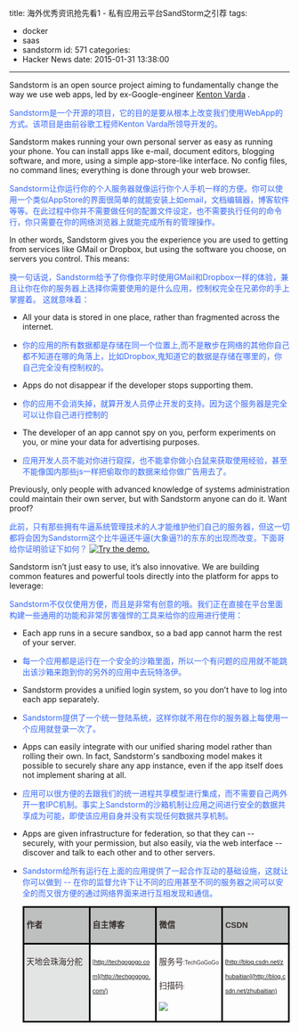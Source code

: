 title: 海外优秀资讯抢先看1 - 私有应用云平台SandStorm之引荐
tags:
  - docker
  - saas
  - sandstorm
id: 571
categories:
  - Hacker News
date: 2015-01-31 13:38:00
---

<div id="article_content" class="article_content">&#13;

Sandstorm is an open source project aiming to fundamentally change the way we use web apps, led by ex-Google-engineer [Kenton Varda](https://plus.google.com/+KentonVarda) .

<span style="color:#3366ff;">Sandstorm是一个开源的项目，它的目的是要从根本上改变我们使用WebApp的方式。该项目是由前谷歌工程师Kenton Varda所领导开发的。</span>

Sandstorm makes running your own personal server as easy as running your phone. You can install apps like e-mail, document editors, blogging software, and more, using a simple app-store-like interface. No config files, no command lines; everything is done through your web browser.

<span style="color:#3366ff;">Sandstorm让你运行你的个人服务器就像运行你个人手机一样的方便。你可以使用一个类似AppStore的界面很简单的就能安装上如email，文档编辑器，博客软件等等。在此过程中你并不需要做任何的配置文件设定，也不需要执行任何的命令行，你只需要在你的网络浏览器上就能完成所有的管理操作。</span>

In other words, Sandstorm gives you the experience you are used to getting from services like GMail or Dropbox, but using the software you choose, on servers you control. This means:

<span style="color:#3366ff;">换一句话说，Sandstorm给予了你像你平时使用GMail和Dropbox一样的体验，兼且让你在你的服务器上选择你需要使用的是什么应用，控制权完全在兄弟你的手上掌握着。 这就意味着：</span>

*   All your data is stored in one place, rather than fragmented across the internet.

*   <span style="color:#3366ff;">你的应用的所有数据都是存储在同一个位置上,而不是散步在网络的其他你自己都不知道在哪的角落上，比如Dropbox,鬼知道它的数据是存储在哪里的，你自己完全没有控制权的。</span>

*   Apps do not disappear if the developer stops supporting them.

*   <span style="color:#3366ff;">你的应用不会消失掉，就算开发人员停止开发的支持。因为这个服务器是完全可以让你自己进行控制的</span>

*   The developer of an app cannot spy on you, perform experiments on you, or mine your data for advertising purposes.

*   <span style="color:#3366ff;">应用开发人员不能对你进行窥探，也不能拿你做小白鼠来获取使用经验，甚至不能像国内那些js一样把偷取你的数据来给你做广告用去了。</span>

Previously, only people with advanced knowledge of systems administration could maintain their own server, but with Sandstorm anyone can do it. Want proof? 

<span style="color:#3366ff;">此前，只有那些拥有牛逼系统管理技术的人才能维护他们自己的服务器，但这一切都将会因为Sandstorm这个比牛逼还牛逼(大象逼?)的东东的出现而改变。下面哥给你证明验证下如何？</span>
[![Try the demo.](https://sandstorm.io/trythedemo.png)](https://demo.sandstorm.io/demo)

Sandstorm isn’t just easy to use, it’s also innovative. We are building common features and powerful tools directly into the platform for apps to leverage:

<span style="color:#3366ff;">Sandstorm不仅仅使用方便，而且是非常有创意的哦。我们正在直接在平台里面构建一些通用的功能和非常厉害强悍的工具来给你的应用进行使用：</span>

*   Each app runs in a secure sandbox, so a bad app cannot harm the rest of your server.

*   <span style="color:#3366ff;">每一个应用都是运行在一个安全的沙箱里面，所以一个有问题的应用就不能跳出该沙箱来跑到你的另外的应用中去玩特洛伊。</span>

*   Sandstorm provides a unified login system, so you don’t have to log into each app separately.

*   <span style="color:#3366ff;">Sandstorm提供了一个统一登陆系统，这样你就不用在你的服务器上每使用一个应用就登录一次了。</span>

*   Apps can easily integrate with our unified sharing model rather than rolling their own. In fact, Sandstorm's sandboxing model makes it possible to securely share any app instance, even if the app itself does not implement sharing at all.

*   <span style="color:#3366ff;">应用可以很方便的去跟我们的统一进程共享模型进行集成，而不需要自己两外开一套IPC机制。事实上Sandstorm的沙箱机制让应用之间进行安全的数据共享成为可能，即使该应用自身并没有实现任何数据共享机制。</span>

*   Apps are given infrastructure for federation, so that they can -- securely, with your permission, but also easily, via the web interface -- discover and talk to each other and to other servers.

*   <span style="color:#3366ff;">Sandstorm给所有运行在上面的应用提供了一起合作互动的基础设施，这就让你可以做到 -- 在你的监督允许下让不同的应用甚至不同的服务器之间可以安全的而又很方便的通过网络界面来进行互相发现和通信。</span><div><span style="font-family:Benton Sans, Helvetica, sans-serif;color:#3366ff;"><span style="font-size: 16px; line-height: 26px;"></span></span><table cellspacing="0" cellpadding="0" width="539" class="                          " style="color: rgb(54, 46, 43); font-family: Arial; font-size: 14.3999996185303px; line-height: 26px; margin: 0px 0px 10px; padding: 0px; border-collapse: collapse; width: 668px; max-width: 100%; word-wrap: break-word !important;"><tbody style="margin: 0px; padding: 0px; max-width: 100%; word-wrap: break-word !important;"><tr style="margin: 0px; padding: 0px; max-width: 100%; word-wrap: break-word !important;"><td valign="top" width="111" height="13" style="border-style: solid; border-color: rgb(0, 0, 0); margin: 0px; padding: 4px; word-break: break-all; max-width: 100%; word-wrap: break-word !important; background-color: rgb(190, 192, 191);">

<span style="margin: 0px; padding: 0px; max-width: 100%; word-wrap: break-word !important;">**作者**</span>
</td><td valign="top" width="112" height="13" style="border-style: solid; border-color: rgb(0, 0, 0); margin: 0px; padding: 4px; word-break: break-all; max-width: 100%; word-wrap: break-word !important; background-color: rgb(190, 192, 191);">

<span style="margin: 0px; padding: 0px; max-width: 100%; word-wrap: break-word !important;">**自主博客**</span>
</td><td valign="top" width="111" height="13" style="border-style: solid; border-color: rgb(0, 0, 0); margin: 0px; padding: 4px; word-break: break-all; max-width: 100%; word-wrap: break-word !important; background-color: rgb(190, 192, 191);">

<span style="margin: 0px; padding: 0px; max-width: 100%; word-wrap: break-word !important;">**微信**</span>
</td><td valign="top" width="112" height="13" style="border-style: solid; border-color: rgb(0, 0, 0); margin: 0px; padding: 4px; word-break: break-all; max-width: 100%; word-wrap: break-word !important; background-color: rgb(190, 192, 191);">

<span style="margin: 0px; padding: 0px; max-width: 100%; font-family: Helvetica; letter-spacing: 0px; word-wrap: break-word !important;">**CSDN**</span>
</td></tr><tr style="margin: 0px; padding: 0px; max-width: 100%; word-wrap: break-word !important;"><td valign="top" width="111" height="39" style="border-style: solid; border-color: rgb(0, 0, 0); margin: 0px; padding: 4px; word-break: break-all; max-width: 100%; word-wrap: break-word !important; background-color: rgb(227, 228, 228);">

<span style="margin: 0px; padding: 0px; max-width: 100%; word-wrap: break-word !important;">天地会珠海分舵</span>
</td><td valign="top" width="112" height="39" style="border-style: solid; border-color: rgb(0, 0, 0); margin: 0px; padding: 4px; word-break: break-all; max-width: 100%; word-wrap: break-word !important;">

<span style="margin: 0px; padding: 0px; max-width: 100%; font-size: 11px; font-family: Helvetica; letter-spacing: 0px; word-wrap: break-word !important;">[http://techgogogo.com](http://techgogogo.com/)</span>

</td><td valign="top" width="111" height="39" style="border-style: solid; border-color: rgb(0, 0, 0); margin: 0px; padding: 4px; word-break: break-all; max-width: 100%; word-wrap: break-word !important;">

<span style="margin: 0px; padding: 0px; max-width: 100%; word-wrap: break-word !important;">服务号</span><span style="margin: 0px; padding: 0px; max-width: 100%; font-size: 10px; font-family: Helvetica; letter-spacing: 0px; word-wrap: break-word !important;">:TechGoGoGo</span>

<span style="margin: 0px; padding: 0px; max-width: 100%; word-wrap: break-word !important;">扫描码</span><span style="margin: 0px; padding: 0px; max-width: 100%; font-size: 10px; font-family: Helvetica; letter-spacing: 0px; word-wrap: break-word !important;">:</span>

![](http://mmbiz.qpic.cn/mmbiz/KYJTqcL56vuJuQArNAk7nsLW8hpxia6kjor2IEvib9RAQTEzzEPa4UngfjpT1GKIIKCnb7ib0IViaWEV7VFFiaAkkjg/640?tp=webp)
</td><td valign="top" width="112" height="39" style="border-style: solid; border-color: rgb(0, 0, 0); margin: 0px; padding: 4px; word-break: break-all; max-width: 100%; word-wrap: break-word !important;">

<span style="margin: 0px; padding: 0px; max-width: 100%; color: rgb(0, 0, 0); font-size: 11px; font-family: Helvetica; letter-spacing: 0px; word-wrap: break-word !important;">[http://blog.csdn.net/zhubaitian](http://blog.csdn.net/zhubaitian)</span>
<div>
</div></td></tr></tbody></table></div></div>